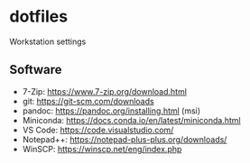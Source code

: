 # dotfiles
Workstation settings

## Software

* 7-Zip: https://www.7-zip.org/download.html
* git: https://git-scm.com/downloads
* pandoc: https://pandoc.org/installing.html (msi)
* Miniconda: https://docs.conda.io/en/latest/miniconda.html
* VS Code: https://code.visualstudio.com/
* Notepad++: https://notepad-plus-plus.org/downloads/
* WinSCP: https://winscp.net/eng/index.php
